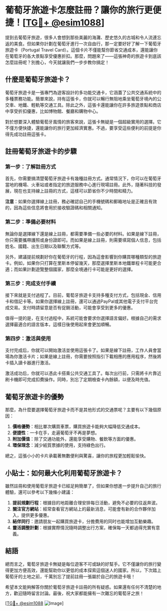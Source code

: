 # 葡萄牙旅遊卡怎麼註冊？讓你的旅行更便捷！[[TG💪+ @esim1088](https://t.me/s/esim1088)]

提到去葡萄牙旅遊，很多人會想到那些美麗的海灘、歷史悠久的古城和令人流連忘返的美食。但如果你計劃在葡萄牙進行一次自由行，那一定要好好了解一下葡萄牙旅遊卡（Portugal Travel Card）。這個卡片不僅能幫你節省交通成本，還能讓你在葡萄牙的各大景點享受優惠折扣。那麼，問題來了——這張神奇的旅遊卡到底該怎麼註冊呢？別擔心，今天就讓我們一步步教你搞定！

## 什麼是葡萄牙旅遊卡？

葡萄牙旅遊卡是一張專門為遊客設計的多功能交通卡，它涵蓋了公共交通系統中的多種票務功能。簡單來說，持有這張卡，你就可以暢行無阻地乘坐葡萄牙境內的公交車、地鐵、輕軌等交通工具。除此之外，這張卡還能讓你在許多旅遊景點和商店中享受折扣優惠，比如博物館、餐廳和購物中心。

對於想要深入體驗葡萄牙風情的旅客來說，這張卡無疑是一個超級實用的選擇。它不僅方便快捷，還能讓你的旅行更加經濟實惠。不過，要享受這些便利的前提是你得先成功註冊這張卡。

## 註冊葡萄牙旅遊卡的步驟

### 第一步：了解註冊方式

首先，你需要搞清楚葡萄牙旅遊卡有幾種註冊方式。通常情況下，你可以在葡萄牙當地的機場、火車站或者指定的旅遊服務中心進行現場註冊。此外，隨著科技的發展，現在也支持線上註冊的方式，這樣可以節省你不少時間和精力。

**注意**：如果你選擇線上註冊，務必確認自己的手機號碼和郵箱地址是正確且有效的，因為這些信息將會用於接收驗證碼和相關通知。

### 第二步：準備必要材料

無論你是選擇線下還是線上註冊，都需要準備一些必要的材料。如果是線下註冊，你只需要攜帶護照或身份證即可。而如果是線上註冊，則需要填寫個人信息，包括姓名、國籍、出生日期以及聯繫方式等。

另外，建議提前規劃好你在葡萄牙的行程，因為這會影響到你購買哪種類型的旅遊卡。例如，如果你只打算在里斯本停留幾天，那麼選擇里斯本地鐵單程卡可能更合適；而如果計劃遊覽整個國家，那麼全境通行卡可能是更好的選擇。

### 第三步：完成支付手續

接下來就是支付過程了。目前，葡萄牙旅遊卡支持多種支付方式，包括現金、信用卡和借記卡等。如果你選擇線上註冊，還可以通過PayPal或其他電子支付平台完成交易。支付時請留意是否有促銷活動，可能會享受到更多的優惠。

值得一提的是，在支付過程中，系統可能會要求你選擇語言偏好。根據自己的需求選擇最適合的語言版本，這樣日後使用起來會更加順暢。

### 第四步：激活與使用

支付完成后，你就可以開始激活並使用這張卡了。如果是線下註冊，工作人員會當場為你激活卡片；如果是線上註冊，你需要按照指引下載相應的應用程序，然後將卡插入讀卡器進行激活。

激活成功后，你就可以憑此卡搭乘公共交通工具了。每次出行前，只需將卡片靠近刷卡機即可完成扣費操作。同時，別忘了定期檢查卡內餘額，以便及時充值。

## 葡萄牙旅遊卡的優勢

那麼，為什麼要選擇葡萄牙旅遊卡而不是其他形式的交通票呢？主要有以下幾個原因：

1. **價格優勢**：相比單次購買車票，購買旅遊卡能夠大幅降低交通成本。
2. **便捷性**：一卡在手，走遍葡萄牙不再是夢想。
3. **附加價值**：除了交通功能外，還能享受購物、餐飲等方面的優惠。
4. **環保理念**：減少紙質票據的使用，支持綠色出行。

總之，這張小小的卡片承載著無數便利與驚喜，讓你的旅程更加輕鬆愉快。

## 小貼士：如何最大化利用葡萄牙旅遊卡？

雖然註冊和使用葡萄牙旅遊卡已經足夠簡單了，但如果你想進一步提升自己的旅行體驗，還可以參考以下幾條小建議：

1. **提前規劃行程**：根據目的地距離合理安排每日活動，避免不必要的往返奔波。
2. **關注官方網站**：經常查看官方網站上的最新消息，可能會有新的合作夥伴加入，提供更多優惠。
3. **結伴同行**：邀請朋友一起購買旅遊卡，分擔費用的同时也能增加互動樂趣。
4. **靈活調整計劃**：根據實際情況隨時調整出行方案，確保每一天都過得充實有意義。

## 結語

總而言之，葡萄牙旅遊卡無疑是每位遊客不可或缺的好幫手。它不僅讓你的旅行變得更加方便高效，還能幫助你以更低的成本探索這個迷人的國家。所以，下次踏上葡萄牙的土地之前，千萬別忘了提前註冊一張屬於自己的旅遊卡哦！

希望本文能夠解答你關於葡萄牙旅遊卡註冊的所有疑惑。如果還有任何不清楚的地方，歡迎隨時留言討論。最後，祝大家都能擁有一次難忘的葡萄牙之旅！

[[TG💪+ @esim1088](https://t.me/s/esim1088) ![Image](https://i.postimg.cc/4NQfJmqS/Snipaste-2025-05-13-00-14-12.png)]
